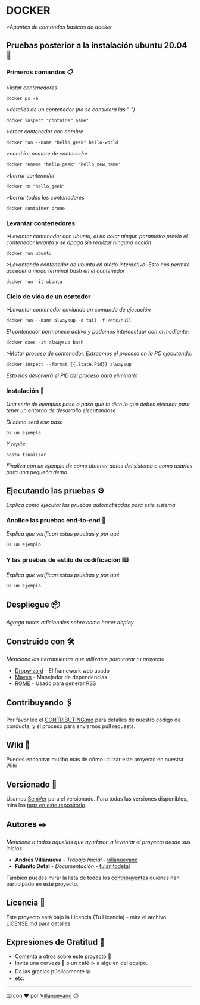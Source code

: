 # DOCKER

_>Apuntes de comandos basicos de docker_

## Pruebas posterior a la instalación ubuntu 20.04 🚀


### Primeros comandos 📋

_>listar contenedores_

```
docker ps -a
```
_>detalles de un contenedor (no se considera las " ")_

```
docker inspect "container_name"
```

_>crear contenedor con nombre_

```
docker run --name "hello_geek" hello-world
```

_>cambiar nombre de contenedor_

```
docker rename "hello_geek" "hello_new_name"
```
_>borrar contenedor_

```
docker rm "hello_geek"
```
_>borrar todos los contenedores_

```
docker container prune
```

### Levantar contenedores
_>Levantar contenedor con ubuntu, al no colar ningun parametro previo el contenedor levanta y se apaga sin realizar ninguna acción_

```
docker run ubuntu
```
_>Levantando contenedor de ubuntu en modo interactivo: Esto nos permite acceder a modo terminal bash en el contenedor_

```
docker run -it ubuntu
```
### Ciclo de vida de un contedor

_>Levantar contenedor enviando un comando de ejecución_

```
docker run --name alwaysup -d tail -f /etc/null
```
_El contenedor permanece activo y podemos intereactuar con el mediante:_

```
docker exec -it alwaysup bash
```
_>Matar proceso de contenedor. Extraemos el proceso en la PC ejecutando:_

```
docker inspect --format {{.State.Pid}} alwaysup 

```
_Esto nos devolverá el PID del proceso para eliminarlo_

### Instalación 🔧

_Una serie de ejemplos paso a paso que te dice lo que debes ejecutar para tener un entorno de desarrollo ejecutandose_

_Dí cómo será ese paso_

```
Da un ejemplo
```

_Y repite_

```
hasta finalizar
```

_Finaliza con un ejemplo de cómo obtener datos del sistema o como usarlos para una pequeña demo_

## Ejecutando las pruebas ⚙️

_Explica como ejecutar las pruebas automatizadas para este sistema_

### Analice las pruebas end-to-end 🔩

_Explica que verifican estas pruebas y por qué_

```
Da un ejemplo
```

### Y las pruebas de estilo de codificación ⌨️

_Explica que verifican estas pruebas y por qué_

```
Da un ejemplo
```

## Despliegue 📦

_Agrega notas adicionales sobre como hacer deploy_

## Construido con 🛠️

_Menciona las herramientas que utilizaste para crear tu proyecto_

* [Dropwizard](http://www.dropwizard.io/1.0.2/docs/) - El framework web usado
* [Maven](https://maven.apache.org/) - Manejador de dependencias
* [ROME](https://rometools.github.io/rome/) - Usado para generar RSS

## Contribuyendo 🖇️

Por favor lee el [CONTRIBUTING.md](https://gist.github.com/villanuevand/xxxxxx) para detalles de nuestro código de conducta, y el proceso para enviarnos pull requests.

## Wiki 📖

Puedes encontrar mucho más de cómo utilizar este proyecto en nuestra [Wiki](https://github.com/tu/proyecto/wiki)

## Versionado 📌

Usamos [SemVer](http://semver.org/) para el versionado. Para todas las versiones disponibles, mira los [tags en este repositorio](https://github.com/tu/proyecto/tags).

## Autores ✒️

_Menciona a todos aquellos que ayudaron a levantar el proyecto desde sus inicios_

* **Andrés Villanueva** - *Trabajo Inicial* - [villanuevand](https://github.com/villanuevand)
* **Fulanito Detal** - *Documentación* - [fulanitodetal](#fulanito-de-tal)

También puedes mirar la lista de todos los [contribuyentes](https://github.com/your/project/contributors) quíenes han participado en este proyecto.

## Licencia 📄

Este proyecto está bajo la Licencia (Tu Licencia) - mira el archivo [LICENSE.md](LICENSE.md) para detalles

## Expresiones de Gratitud 🎁

* Comenta a otros sobre este proyecto 📢
* Invita una cerveza 🍺 o un café ☕ a alguien del equipo.
* Da las gracias públicamente 🤓.
* etc.



---
⌨️ con ❤️ por [Villanuevand](https://github.com/Villanuevand) 😊
